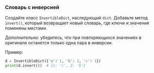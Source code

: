 ### Словарь с инверсией
Создайте класс `InvertibleDict`, наследующий `dict`. Добавьте метод `invert()`, который возвращает новый словарь, где ключи и значения поменяны местами.

Дополнительно: убедитесь, что при повторяющихся значениях в оригинале останется только одна пара в инверсии.

Пример:
```python
d = InvertibleDict({'a': 1, 'b': 2, 'c': 1})
print(d.invert())  # {1: 'c', 2: 'b'}
```
